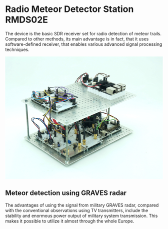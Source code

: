 # Radio Meteor Detector Station RMDS02E

The device is the basic SDR receiver set for radio detection of meteor trails. Compared to other methods, its main advantage is in fact, that it uses software-defined receiver, that enables various advanced signal processing techniques.

![RMDS02E Station](https://raw.githubusercontent.com/bolidozor/RMDS/master/DOC/SRC/img/RMDS02E_Big.jpg "RMDS02E station")


## Meteor detection using GRAVES radar

The advantages of using the signal from military GRAVES radar, compared with the conventional observations using TV transmitters, include the stability and enormous power output of military system transmission. This makes it possible to utilize it almost through the whole Europe.

